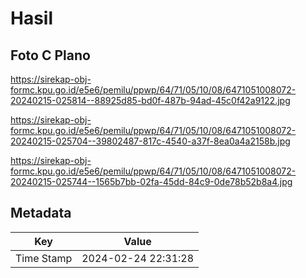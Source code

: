 # Hasil

## Foto C Plano

https://sirekap-obj-formc.kpu.go.id/e5e6/pemilu/ppwp/64/71/05/10/08/6471051008072-20240215-025814--88925d85-bd0f-487b-94ad-45c0f42a9122.jpg

https://sirekap-obj-formc.kpu.go.id/e5e6/pemilu/ppwp/64/71/05/10/08/6471051008072-20240215-025704--39802487-817c-4540-a37f-8ea0a4a2158b.jpg

https://sirekap-obj-formc.kpu.go.id/e5e6/pemilu/ppwp/64/71/05/10/08/6471051008072-20240215-025744--1565b7bb-02fa-45dd-84c9-0de78b52b8a4.jpg


## Metadata

| Key        | Value               |
| ---------- | ------------------- |
| Time Stamp | 2024-02-24 22:31:28 |




